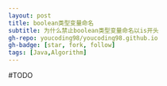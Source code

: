 ```yaml
---
layout: post
title: boolean类型变量命名
subtitle: 为什么禁止boolean类型变量命名以is开头
gh-repo: youcoding98/youcoding98.github.io
gh-badge: [star, fork, follow]
tags: [Java,Algorithm]
---
```


#TODO



